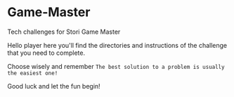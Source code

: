 # Game-Master

Tech challenges for Stori Game Master

Hello player here you'll find the directories and instructions of the challenge that you need to complete.

Choose wisely and remember `The best solution to a problem is usually the easiest one!`

Good luck and let the fun begin! 